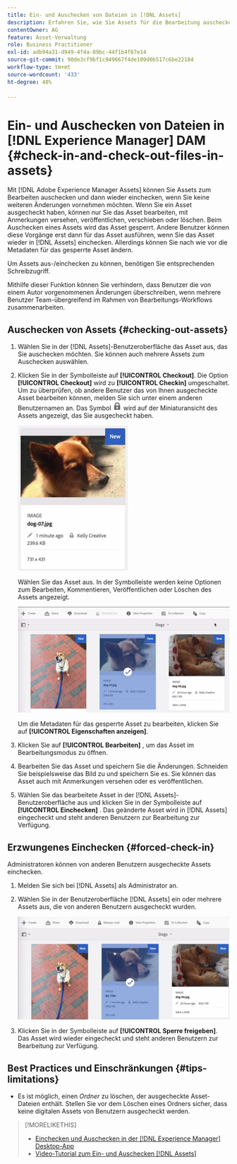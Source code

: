 ```yaml
---
title: Ein- und Auschecken von Dateien in [!DNL Assets]
description: Erfahren Sie, wie Sie Assets für die Bearbeitung auschecken und nach Abschluss der Änderungen wieder einchecken können.
contentOwner: AG
feature: Asset-Verwaltung
role: Business Practitioner
exl-id: adb94a31-d949-4f4a-89bc-44f1b4f67e14
source-git-commit: 90de3cf9bf1c949667f4de109d0b517c6be22184
workflow-type: tm+mt
source-wordcount: '433'
ht-degree: 48%

---
```


# Ein- und Auschecken von Dateien in [!DNL Experience Manager] DAM {#check-in-and-check-out-files-in-assets}

Mit [!DNL Adobe Experience Manager Assets] können Sie Assets zum Bearbeiten auschecken und dann wieder einchecken, wenn Sie keine weiteren Änderungen vornehmen möchten. Wenn Sie ein Asset ausgecheckt haben, können nur Sie das Asset bearbeiten, mit Anmerkungen versehen, veröffentlichen, verschieben oder löschen. Beim Auschecken eines Assets wird das Asset gesperrt. Andere Benutzer können diese Vorgänge erst dann für das Asset ausführen, wenn Sie das Asset wieder in [!DNL Assets] einchecken. Allerdings können Sie nach wie vor die Metadaten für das gesperrte Asset ändern.

Um Assets aus-/einchecken zu können, benötigen Sie entsprechenden Schreibzugriff.

Mithilfe dieser Funktion können Sie verhindern, dass Benutzer die von einem Autor vorgenommenen Änderungen überschreiben, wenn mehrere Benutzer Team-übergreifend im Rahmen von Bearbeitungs-Workflows zusammenarbeiten.

## Auschecken von Assets {#checking-out-assets}

1. Wählen Sie in der [!DNL Assets]-Benutzeroberfläche das Asset aus, das Sie auschecken möchten. Sie können auch mehrere Assets zum Auschecken auswählen.

1. Klicken Sie in der Symbolleiste auf **[!UICONTROL Checkout]**. Die Option **[!UICONTROL Checkout]** wird zu **[!UICONTROL Checkin]** umgeschaltet.
Um zu überprüfen, ob andere Benutzer das von Ihnen ausgecheckte Asset bearbeiten können, melden Sie sich unter einem anderen Benutzernamen an. Das Symbol ![Checkout-Sperrsymbol](assets/do-not-localize/checkout_lock.png) wird auf der Miniaturansicht des Assets angezeigt, das Sie ausgecheckt haben.

   ![Symbol &quot;Auschecken&quot;in der Kartenansicht](assets/checkout-icon-card-view.png)

   Wählen Sie das Asset aus. In der Symbolleiste werden keine Optionen zum Bearbeiten, Kommentieren, Veröffentlichen oder Löschen des Assets angezeigt.

   ![chlimage_1-472](assets/checkout-asset-toolbar-options.png)

   Um die Metadaten für das gesperrte Asset zu bearbeiten, klicken Sie auf **[!UICONTROL Eigenschaften anzeigen]**.

1. Klicken Sie auf **[!UICONTROL Bearbeiten]** , um das Asset im Bearbeitungsmodus zu öffnen.

1. Bearbeiten Sie das Asset und speichern Sie die Änderungen. Schneiden Sie beispielsweise das Bild zu und speichern Sie es. Sie können das Asset auch mit Anmerkungen versehen oder es veröffentlichen.

1. Wählen Sie das bearbeitete Asset in der [!DNL Assets]-Benutzeroberfläche aus und klicken Sie in der Symbolleiste auf **[!UICONTROL Einchecken]** . Das geänderte Asset wird in [!DNL Assets] eingecheckt und steht anderen Benutzern zur Bearbeitung zur Verfügung.

## Erzwungenes Einchecken {#forced-check-in}

Administratoren können von anderen Benutzern ausgecheckte Assets einchecken.

1. Melden Sie sich bei [!DNL Assets] als Administrator an.
1. Wählen Sie in der Benutzeroberfläche [!DNL Assets] ein oder mehrere Assets aus, die von anderen Benutzern ausgecheckt wurden.

   ![chlimage_1-476](assets/chlimage_1-476.png)

1. Klicken Sie in der Symbolleiste auf **[!UICONTROL Sperre freigeben]**. Das Asset wird wieder eingecheckt und steht anderen Benutzern zur Bearbeitung zur Verfügung.

## Best Practices und Einschränkungen {#tips-limitations}

* Es ist möglich, einen *Ordner* zu löschen, der ausgecheckte Asset-Dateien enthält. Stellen Sie vor dem Löschen eines Ordners sicher, dass keine digitalen Assets von Benutzern ausgecheckt werden.

>[!MORELIKETHIS]
>
>* [Einchecken und Auschecken in der  [!DNL Experience Manager] Desktop-App](https://experienceleague.adobe.com/docs/experience-manager-desktop-app/using/using.html?lang=en#how-app-works2)
>* [Video-Tutorial zum Ein- und Auschecken [!DNL Assets]](https://experienceleague.adobe.com/docs/experience-manager-learn/assets/collaboration/check-in-and-check-out.html)

